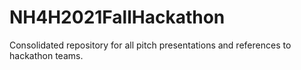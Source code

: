 # NH4H2021FallHackathon
Consolidated repository for all pitch presentations and references to hackathon teams.
